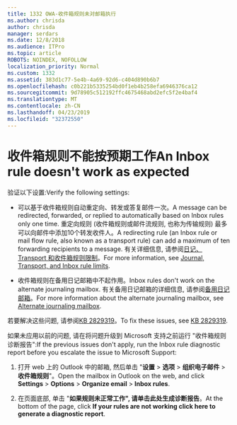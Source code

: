 ```yaml
---
title: 1332 OWA-收件箱规则未对邮箱执行
ms.author: chrisda
author: chrisda
manager: serdars
ms.date: 12/8/2018
ms.audience: ITPro
ms.topic: article
ROBOTS: NOINDEX, NOFOLLOW
localization_priority: Normal
ms.custom: 1332
ms.assetid: 383d1c77-5e4b-4a69-92d6-c404d890b6b7
ms.openlocfilehash: c0b221b5335254bd0f1eb4b258efa6946376ca12
ms.sourcegitcommit: 9d78905c512192ffc4675468abd2efc5f2e4baf4
ms.translationtype: MT
ms.contentlocale: zh-CN
ms.lasthandoff: 04/23/2019
ms.locfileid: "32372550"
---
```

# <a name="an-inbox-rule-doesnt-work-as-expected"></a><span data-ttu-id="1e67d-102">收件箱规则不能按预期工作</span><span class="sxs-lookup"><span data-stu-id="1e67d-102">An Inbox rule doesn't work as expected</span></span>

<span data-ttu-id="1e67d-103">验证以下设置:</span><span class="sxs-lookup"><span data-stu-id="1e67d-103">Verify the following settings:</span></span>

- <span data-ttu-id="1e67d-104">可以基于收件箱规则自动重定向、转发或答复邮件一次。</span><span class="sxs-lookup"><span data-stu-id="1e67d-104">A message can be redirected, forwarded, or replied to automatically based on Inbox rules only one time.</span></span> <span data-ttu-id="1e67d-105">重定向规则 (收件箱规则或邮件流规则, 也称为传输规则) 最多可以向邮件中添加10个转发收件人。</span><span class="sxs-lookup"><span data-stu-id="1e67d-105">A redirecting rule (an Inbox rule or mail flow rule, also known as a transport rule) can add a maximum of ten forwarding recipients to a message.</span></span> <span data-ttu-id="1e67d-106">有关详细信息, 请参阅[日记、Transport 和收件箱规则限制](https://docs.microsoft.com/office365/servicedescriptions/exchange-online-service-description/exchange-online-limits)。</span><span class="sxs-lookup"><span data-stu-id="1e67d-106">For more information, see [Journal, Transport, and Inbox rule limits](https://docs.microsoft.com/office365/servicedescriptions/exchange-online-service-description/exchange-online-limits).</span></span>

- <span data-ttu-id="1e67d-107">收件箱规则在备用日记邮箱中不起作用。</span><span class="sxs-lookup"><span data-stu-id="1e67d-107">Inbox rules don't work on the alternate journaling mailbox.</span></span> <span data-ttu-id="1e67d-108">有关备用日记邮箱的详细信息, 请参阅[备用日记邮箱](https://docs.microsoft.com/Exchange/security-and-compliance/journaling/journaling#alternate-journaling-mailbox)。</span><span class="sxs-lookup"><span data-stu-id="1e67d-108">For more information about the alternate journaling mailbox, see [Alternate journaling mailbox](https://docs.microsoft.com/Exchange/security-and-compliance/journaling/journaling#alternate-journaling-mailbox).</span></span>

<span data-ttu-id="1e67d-109">若要解决这些问题, 请参阅[KB 2829319](https://support.microsoft.com/kb/2829319)。</span><span class="sxs-lookup"><span data-stu-id="1e67d-109">To fix these issues, see [KB 2829319](https://support.microsoft.com/kb/2829319).</span></span>

<span data-ttu-id="1e67d-110">如果未应用以前的问题, 请在将问题升级到 Microsoft 支持之前运行 "收件箱规则诊断报告":</span><span class="sxs-lookup"><span data-stu-id="1e67d-110">If the previous issues don't apply, run the Inbox rule diagnostic report before you escalate the issue to Microsoft Support:</span></span>

1. <span data-ttu-id="1e67d-111">打开 web 上的 Outlook 中的邮箱, 然后单击 "**设置** \> **选项** \> **组织电子邮件** \> **收件箱规则**"。</span><span class="sxs-lookup"><span data-stu-id="1e67d-111">Open the mailbox in Outlook on the web, and click **Settings** \> **Options** \> **Organize email** \> **Inbox rules**.</span></span>

2. <span data-ttu-id="1e67d-112">在页面底部, 单击 "**如果规则未正常工作", 请单击此处生成诊断报告**。</span><span class="sxs-lookup"><span data-stu-id="1e67d-112">At the bottom of the page, click **If your rules are not working click here to generate a diagnostic report**.</span></span>
